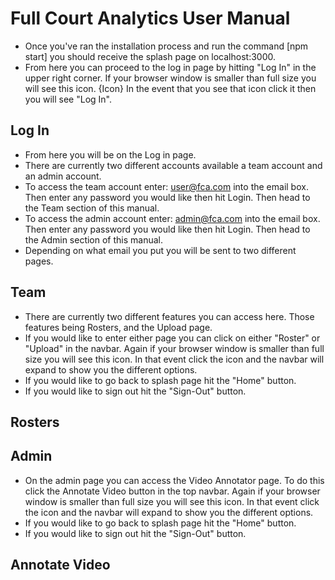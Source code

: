 # Full Court Analytics User Manual

- Once you've ran the installation process and run the command [npm start] you should receive the splash page on localhost:3000.
- From here you can proceed to the log in page by hitting "Log In" in the upper right corner.
If your browser window is smaller than full size you will see this icon. {Icon}
In the event that you see that icon click it then you will see "Log In".

## Log In
- From here you will be on the Log in page.
- There are currently two different accounts available a team account and an admin account. 
- To access the team account enter: user@fca.com into the email box. Then enter any password you would like then hit Login. Then head to the Team section of this manual.
- To access the admin account enter: admin@fca.com into the email box. Then enter any password you would like then hit Login. Then head to the Admin section of this manual.
- Depending on what email you put you will be sent to two different pages. 

## Team

- There are currently two different features you can access here. Those features being Rosters, and the Upload page.
- If you would like to enter either page you can click on either "Roster" or "Upload" in the navbar. 
  Again if your browser window is smaller than full size you will see this icon.
  In that event click the icon and the navbar will expand to show you the different options. 
- If you would like to go back to splash page hit the "Home" button. 
- If you would like to sign out hit the "Sign-Out" button. 


## Rosters


## Admin

- On the admin page you can access the Video Annotator page. To do this click the Annotate Video button in the top navbar.
Again if your browser window is smaller than full size you will see this icon.
In that event click the icon and the navbar will expand to show you the different options.
- If you would like to go back to splash page hit the "Home" button. 
- If you would like to sign out hit the "Sign-Out" button.  

## Annotate Video

